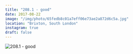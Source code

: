 ```yaml
---
title: "208.1 - good"
date: 2017-08-22
image: "/img/photo/65fedb8c01a7eff06e73ae2a872d6c5a.jpg"
location: "Brixton, South London"
instagram: true
draft: false
---
```


![208.1 - good](/img/photo/65fedb8c01a7eff06e73ae2a872d6c5a.jpg)

